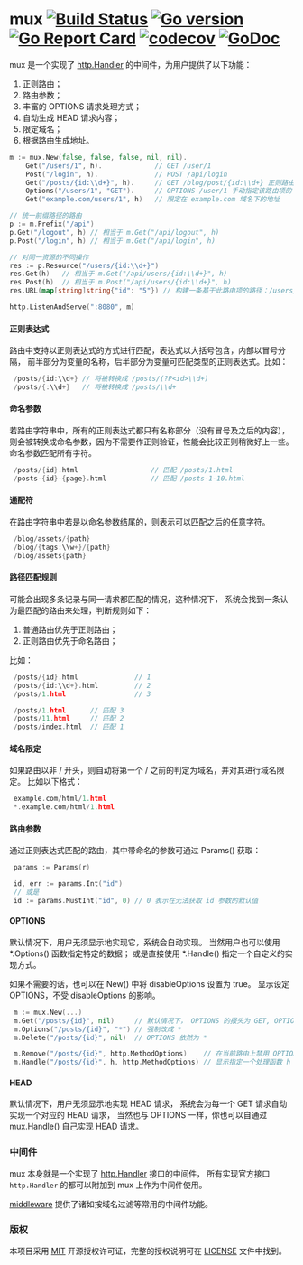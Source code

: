 mux
[![Build Status](https://travis-ci.org/issue9/mux.svg?branch=master)](https://travis-ci.org/issue9/mux)
[![Go version](https://img.shields.io/badge/Go-1.11-brightgreen.svg?style=flat)](https://golang.org)
[![Go Report Card](https://goreportcard.com/badge/github.com/issue9/mux)](https://goreportcard.com/report/github.com/issue9/mux)
[![codecov](https://codecov.io/gh/issue9/mux/branch/master/graph/badge.svg)](https://codecov.io/gh/issue9/mux)
[![GoDoc](https://godoc.org/github.com/issue9/mux?status.svg)](https://godoc.org/github.com/issue9/mux)
======

mux 是一个实现了 [http.Handler](https://godoc.org/net/http#Handler) 的中间件，为用户提供了以下功能：

1. 正则路由；
1. 路由参数；
1. 丰富的 OPTIONS 请求处理方式；
1. 自动生成 HEAD 请求内容；
1. 限定域名；
1. 根据路由生成地址。


```go
m := mux.New(false, false, false, nil, nil).
    Get("/users/1", h).             // GET /user/1
    Post("/login", h).              // POST /api/login
    Get("/posts/{id:\\d+}", h).     // GET /blog/post/{id:\\d+} 正则路由
    Options("/users/1", "GET").     // OPTIONS /user/1 手动指定该路由项的 OPTIONS 请求方法返回内容
    Get("example.com/users/1", h)   // 限定在 example.com 域名下的地址

// 统一前缀路径的路由
p := m.Prefix("/api")
p.Get("/logout", h) // 相当于 m.Get("/api/logout", h)
p.Post("/login", h) // 相当于 m.Get("/api/login", h)

// 对同一资源的不同操作
res := p.Resource("/users/{id:\\d+}")
res.Get(h)   // 相当于 m.Get("/api/users/{id:\\d+}", h)
res.Post(h)  // 相当于 m.Post("/api/users/{id:\\d+}", h)
res.URL(map[string]string{"id": "5"}) // 构建一条基于此路由项的路径：/users/5

http.ListenAndServe(":8080", m)
```


#### 正则表达式

路由中支持以正则表达式的方式进行匹配，表达式以大括号包含，内部以冒号分隔，
前半部分为变量的名称，后半部分为变量可匹配类型的正则表达式。比如：
```go
 /posts/{id:\\d+} // 将被转换成 /posts/(?P<id>\\d+)
 /posts/{:\\d+}   // 将被转换成 /posts/\\d+
```


#### 命名参数

若路由字符串中，所有的正则表达式都只有名称部分（没有冒号及之后的内容），
则会被转换成命名参数，因为不需要作正则验证，性能会比较正则稍微好上一些。
命名参数匹配所有字符。
```go
 /posts/{id}.html                  // 匹配 /posts/1.html
 /posts-{id}-{page}.html           // 匹配 /posts-1-10.html
```


#### 通配符

在路由字符串中若是以命名参数结尾的，则表示可以匹配之后的任意字符。
```go
 /blog/assets/{path}
 /blog/{tags:\\w+}/{path}
 /blog/assets{path}
```


#### 路径匹配规则

可能会出现多条记录与同一请求都匹配的情况，这种情况下，
系统会找到一条认为最匹配的路由来处理，判断规则如下：
 1. 普通路由优先于正则路由；
 1. 正则路由优先于命名路由；

比如：
```go
 /posts/{id}.html              // 1
 /posts/{id:\\d+}.html         // 2
 /posts/1.html                 // 3

 /posts/1.html      // 匹配 3
 /posts/11.html     // 匹配 2
 /posts/index.html  // 匹配 1
```


#### 域名限定

如果路由以非 / 开头，则自动将第一个 / 之前的判定为域名，并对其进行域名限定。
比如以下格式：
```go
 example.com/html/1.html
 *.example.com/html/1.html
```


#### 路由参数

通过正则表达式匹配的路由，其中带命名的参数可通过 Params() 获取：
```go
 params := Params(r)

 id, err := params.Int("id")
 // 或是
 id := params.MustInt("id", 0) // 0 表示在无法获取 id 参数的默认值
```


#### OPTIONS

默认情况下，用户无须显示地实现它，系统会自动实现。
当然用户也可以使用 *.Options() 函数指定特定的数据；
或是直接使用 *.Handle() 指定一个自定义的实现方式。

如果不需要的话，也可以在 New() 中将 disableOptions 设置为 true。
显示设定 OPTIONS，不受 disableOptions 的影响。
```go
 m := mux.New(...)
 m.Get("/posts/{id}", nil)     // 默认情况下， OPTIONS 的报头为 GET, OPTIONS
 m.Options("/posts/{id}", "*") // 强制改成 *
 m.Delete("/posts/{id}", nil)  // OPTIONS 依然为 *

 m.Remove("/posts/{id}", http.MethodOptions)    // 在当前路由上禁用 OPTIONS
 m.Handle("/posts/{id}", h, http.MethodOptions) // 显示指定一个处理函数 h
```


#### HEAD

 默认情况下，用户无须显示地实现 HEAD 请求，
 系统会为每一个 GET 请求自动实现一个对应的 HEAD 请求，
 当然也与 OPTIONS 一样，你也可以自通过 mux.Handle() 自己实现 HEAD 请求。



### 中间件

mux 本身就是一个实现了 [http.Handler](https://godoc.org/net/http#Handler) 接口的中间件，
所有实现官方接口 `http.Handler` 的都可以附加到 mux 上作为中间件使用。

[middleware](https://github.com/issue9/middleware) 提供了诸如按域名过滤等常用的中间件功能。



### 版权

本项目采用 [MIT](https://opensource.org/licenses/MIT) 开源授权许可证，完整的授权说明可在 [LICENSE](LICENSE) 文件中找到。
